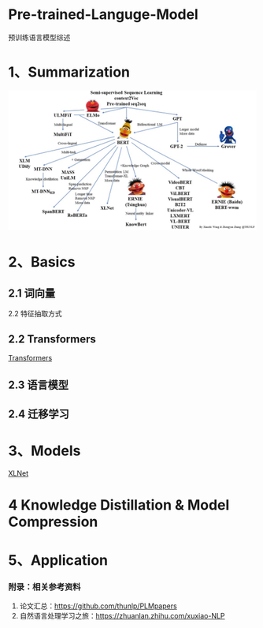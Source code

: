 # Pre-trained-Languge-Model
预训练语言模型综述

# 1、Summarization

![预先语言模型](resources/PLMfamily.jpg)

# 2、Basics

## 2.1  词向量

2.2 特征抽取方式

## 2.2 Transformers

[Transformers](https://www.notion.so/Transformers-bcd252c9206e416b99b3680f0a948a61)

## 2.3 语言模型

## 2.4 迁移学习

# 3、Models

[XLNet](https://www.notion.so/XLNet-63eee536f6894dff84ad181afc84a0d6)

# 4 Knowledge Distillation & Model Compression

# 5、Application

### 附录：相关参考资料

1. 论文汇总：https://github.com/thunlp/PLMpapers
2. 自然语言处理学习之旅：https://zhuanlan.zhihu.com/xuxiao-NLP